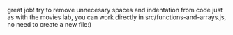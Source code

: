 great job! try to remove unnecesary spaces and indentation from code
just as with the movies lab, you can work directly in src/functions-and-arrays.js, no need to create a new file:)
